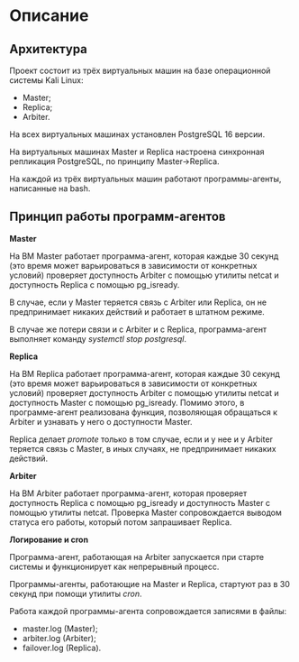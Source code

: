 # **Описание**
## **Архитектура**

Проект состоит из трёх виртуальных машин на базе операционной системы Kali Linux:

- Master;
- Replica;
- Arbiter.

На всех виртуальных машинах установлен PostgreSQL 16 версии.

На виртуальных машинах Master и Replica настроена синхронная репликация PostgreSQL, по принципу Master->Replica.

На каждой из трёх виртуальных машин работают программы-агенты, написанные на bash.

## **Принцип работы программ-агентов**
**Master**

На ВМ Master работает программа-агент, которая каждые 30 секунд (это время может варьироваться в зависимости от конкретных условий) проверяет доступность Arbiter с помощью утилиты netcat и доступность Replica с помощью pg_isready.

В случае, если у Master теряется связь с Arbiter или Replica, он не предпринимает никаких действий и работает в штатном режиме.

В случае же потери связи и с Arbiter и с Replica, программа-агент выполняет команду *systemctl stop postgresql*.

**Replica**

На ВМ Replica работает программа-агент, которая каждые 30 секунд (это время может варьироваться в зависимости от конкретных условий) проверяет доступность Arbiter с помощью утилиты netcat и доступность Master с помощью pg_isready. Помимо этого, в программе-агент реализована функция, позволяющая обращаться к Arbiter и узнавать у него о доступности Master.

Replica делает *promote* только в том случае, если и у нее и у Arbiter теряется связь с Master, в иных случаях, не предпринимает никаких действий.

**Arbiter**

На ВМ Arbiter работает программа-агент, которая проверяет доступность Replica с помощью pg_isready и доступность Master с помощью утилиты netcat. Проверка Master сопровождается выводом статуса его работы, который потом запрашивает Replica.

**Логирование и cron**

Программа-агент, работающая на Arbiter запускается при старте системы и функционирует как непрерывный процесс.

Программы-агенты, работающие на Master и Replica, стартуют раз в 30 секунд при помощи утилиты *cron*.

Работа каждой программы-агента сопровождается записями в файлы:

- master.log (Master);
- arbiter.log (Arbiter);
- failover.log (Replica).


